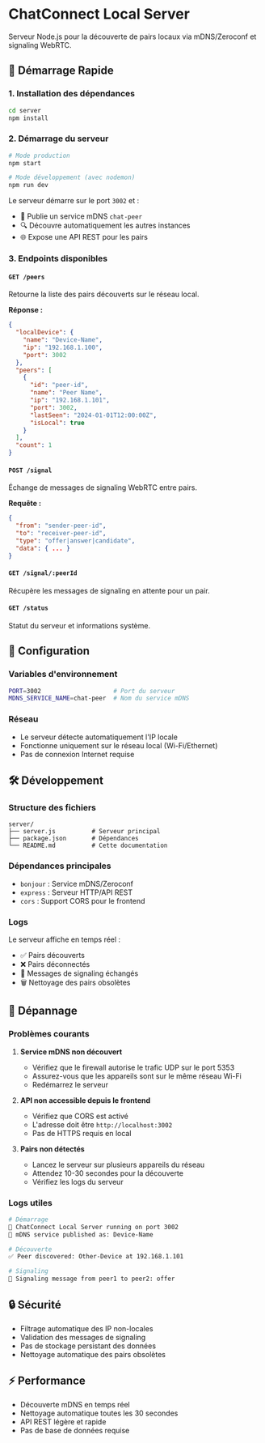
# ChatConnect Local Server

Serveur Node.js pour la découverte de pairs locaux via mDNS/Zeroconf et signaling WebRTC.

## 🚀 Démarrage Rapide

### 1. Installation des dépendances
```bash
cd server
npm install
```

### 2. Démarrage du serveur
```bash
# Mode production
npm start

# Mode développement (avec nodemon)
npm run dev
```

Le serveur démarre sur le port `3002` et :
- 📡 Publie un service mDNS `chat-peer`
- 🔍 Découvre automatiquement les autres instances
- 🌐 Expose une API REST pour les pairs

### 3. Endpoints disponibles

#### `GET /peers`
Retourne la liste des pairs découverts sur le réseau local.

**Réponse :**
```json
{
  "localDevice": {
    "name": "Device-Name",
    "ip": "192.168.1.100",
    "port": 3002
  },
  "peers": [
    {
      "id": "peer-id",
      "name": "Peer Name",
      "ip": "192.168.1.101",
      "port": 3002,
      "lastSeen": "2024-01-01T12:00:00Z",
      "isLocal": true
    }
  ],
  "count": 1
}
```

#### `POST /signal`
Échange de messages de signaling WebRTC entre pairs.

**Requête :**
```json
{
  "from": "sender-peer-id",
  "to": "receiver-peer-id", 
  "type": "offer|answer|candidate",
  "data": { ... }
}
```

#### `GET /signal/:peerId`
Récupère les messages de signaling en attente pour un pair.

#### `GET /status`
Statut du serveur et informations système.

## 🔧 Configuration

### Variables d'environnement
```bash
PORT=3002                    # Port du serveur
MDNS_SERVICE_NAME=chat-peer  # Nom du service mDNS
```

### Réseau
- Le serveur détecte automatiquement l'IP locale
- Fonctionne uniquement sur le réseau local (Wi-Fi/Ethernet)
- Pas de connexion Internet requise

## 🛠️ Développement

### Structure des fichiers
```
server/
├── server.js          # Serveur principal
├── package.json       # Dépendances
└── README.md          # Cette documentation
```

### Dépendances principales
- `bonjour` : Service mDNS/Zeroconf
- `express` : Serveur HTTP/API REST
- `cors` : Support CORS pour le frontend

### Logs
Le serveur affiche en temps réel :
- ✅ Pairs découverts
- ❌ Pairs déconnectés
- 📡 Messages de signaling échangés
- 🗑️ Nettoyage des pairs obsolètes

## 🚨 Dépannage

### Problèmes courants

1. **Service mDNS non découvert**
   - Vérifiez que le firewall autorise le trafic UDP sur le port 5353
   - Assurez-vous que les appareils sont sur le même réseau Wi-Fi
   - Redémarrez le serveur

2. **API non accessible depuis le frontend**
   - Vérifiez que CORS est activé
   - L'adresse doit être `http://localhost:3002`
   - Pas de HTTPS requis en local

3. **Pairs non détectés**
   - Lancez le serveur sur plusieurs appareils du réseau
   - Attendez 10-30 secondes pour la découverte
   - Vérifiez les logs du serveur

### Logs utiles
```bash
# Démarrage
🚀 ChatConnect Local Server running on port 3002
📡 mDNS service published as: Device-Name

# Découverte
✅ Peer discovered: Other-Device at 192.168.1.101

# Signaling  
📡 Signaling message from peer1 to peer2: offer
```

## 🔒 Sécurité

- Filtrage automatique des IP non-locales
- Validation des messages de signaling
- Pas de stockage persistant des données
- Nettoyage automatique des pairs obsolètes

## ⚡ Performance

- Découverte mDNS en temps réel
- Nettoyage automatique toutes les 30 secondes
- API REST légère et rapide
- Pas de base de données requise
